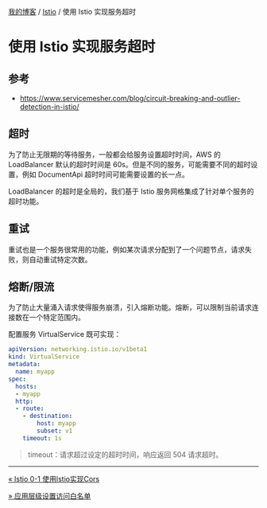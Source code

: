 [我的博客](../_index.md) / [Istio](_index.md) / 使用 Istio 实现服务超时

# 使用 Istio 实现服务超时

## 参考

- <https://www.servicemesher.com/blog/circuit-breaking-and-outlier-detection-in-istio/>

## 超时

为了防止无限期的等待服务，一般都会给服务设置超时时间，AWS 的 LoadBalancer 默认的超时时间是 60s。但是不同的服务，可能需要不同的超时设置，例如 DocumentApi 超时时间可能需要设置的长一点。

LoadBalancer 的超时是全局的，我们基于 Istio 服务网格集成了针对单个服务的超时功能。

## 重试

重试也是一个服务很常用的功能，例如某次请求分配到了一个问题节点，请求失败，则自动重试特定次数。

## 熔断/限流

为了防止大量涌入请求使得服务崩溃，引入熔断功能。熔断，可以限制当前请求连接数在一个特定范围内。

配置服务 VirtualService 既可实现：

```yaml
apiVersion: networking.istio.io/v1beta1
kind: VirtualService
metadata:
  name: myapp
spec:
  hosts:
  - myapp
  http:
  - route:
    - destination:
        host: myapp
        subset: v1
    timeout: 1s
```

> timeout：请求超过设定的超时时间，响应返回 504 请求超时。

---
[« Istio 0-1 使用Istio实现Cors](istio-cors.md)

[» 应用层级设置访问白名单](istio-white-manifest.md)
